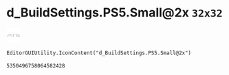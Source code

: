 # d_BuildSettings.PS5.Small@2x `32x32`
<img src="/img/d_BuildSettings.PS5.Small@2x.png" width=32 height=32>

``` CSharp
EditorGUIUtility.IconContent("d_BuildSettings.PS5.Small@2x")
```
```
5350496758064582428
```
